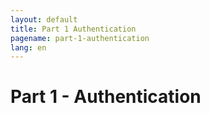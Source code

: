 ```yaml
---
layout: default
title: Part 1 Authentication
pagename: part-1-authentication
lang: en
---
```


# Part 1 - Authentication